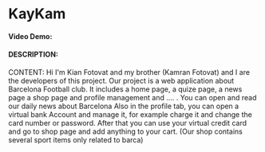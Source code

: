 # KayKam
#### Video Demo: <URL HERE>
#### DESCRIPTION:
CONTENT:
Hi I'm Kian Fotovat and my brother (Kamran Fotovat)
and I are the developers of this project.
Our project is a web application about Barcelona
Football club.
It includes a home page, a quize page, a news page
a shop page and profile management and .... .
You can open and read our daily news about Barcelona
Also in the profile tab, you can open a virtual bank
Account and manage it, for example charge it and change
the card number or password.
After that you can use your virtual credit card and 
go to shop page and add anything to your cart.
(Our shop contains several sport items only related to barca)
